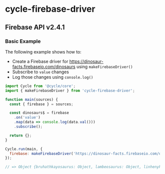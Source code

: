 # cycle-firebase-driver


## Firebase API v2.4.1


### Basic Example

The following example shows how to:

* Create a Firebase driver for https://dinosaur-facts.firebaseio.com/dinosaurs using `makeFirebaseDriver()`
* Subscribe to `value` changes
* Log those changes using `console.log()`

```javascript
import Cycle from '@cycle/core';
import { makeFirebaseDriver } from 'cycle-firebase-driver';

function main(sources) {
  const { firebase } = sources;

  const dinosaurs$ = firebase
    .on('value')
    .map(data => console.log(data.val()))
    .subscribe();

  return {};
}

Cycle.run(main, {
  firebase: makeFirebaseDriver('https://dinosaur-facts.firebaseio.com/dinosaurs')
});

// => Object {bruhathkayosaurus: Object, lambeosaurus: Object, linhenykus: Object...}
```
